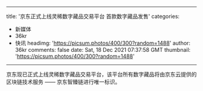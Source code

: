 
---
title: '京东正式上线灵稀数字藏品交易平台 首款数字藏品发售'
categories: 
 - 新媒体
 - 36kr
 - 快讯
headimg: 'https://picsum.photos/400/300?random=1488'
author: 36kr
comments: false
date: Sat, 18 Dec 2021 07:37:58 GMT
thumbnail: 'https://picsum.photos/400/300?random=1488'
---

<div>   
京东现已正式上线灵稀数字藏品交易平台，该平台所有数字藏品将由京东云提供的区块链技术服务 —— 京东智臻链进行唯一标识。  
</div>
            